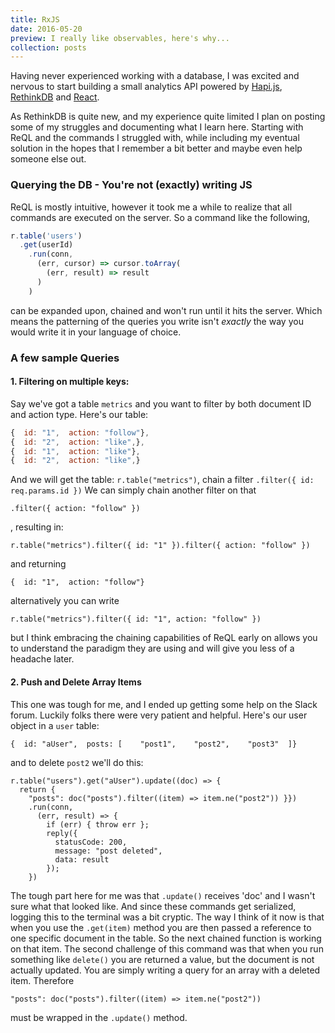 ```yaml
---
title: RxJS
date: 2016-05-20
preview: I really like observables, here's why...
collection: posts
---
```

Having never experienced working with a database, I was excited and nervous to start building a small analytics API powered by [Hapi.js](http://hapijs.com/), [RethinkDB](https://www.rethinkdb.com/) and [React](https://facebook.github.io/react/).

As RethinkDB is quite new, and my experience quite limited I plan on posting some of my struggles and documenting what I learn here. Starting with ReQL and the commands I struggled with, while including my eventual solution in the hopes that I remember a bit better and maybe even help someone else out.

### Querying the DB - You're not (exactly) writing JS
ReQL is mostly intuitive, however it took me a while to realize that all commands are executed on the server. So a command like the following,
```js
r.table('users')
  .get(userId)
    .run(conn,
      (err, cursor) => cursor.toArray(
        (err, result) => result
      )
    )
```
can be expanded upon, chained and won't run until it hits the server. Which means the patterning of the queries you write isn't *exactly* the way you would write it in your language of choice.
### A few sample Queries
#### 1. Filtering on multiple keys:
Say we've got a table `metrics` and you want to filter by both document ID and action type. Here's our table:
```js
{  id: "1",  action: "follow"},
{  id: "2",  action: "like",},
{  id: "1",  action: "like"},
{  id: "2",  action: "like",}
```
And we will get the table:
`r.table("metrics")`, chain a filter `.filter({ id: req.params.id })`
We can simply chain another filter on that
```
.filter({ action: "follow" })
```
, resulting in:
```
r.table("metrics").filter({ id: "1" }).filter({ action: "follow" })
```
and returning
```
{  id: "1",  action: "follow"}
```
alternatively you can write
```
r.table("metrics").filter({ id: "1", action: "follow" })
```
but I think embracing the chaining capabilities of ReQL early on allows you to understand the paradigm they are using and will give you less of a headache later.

#### 2. Push and Delete Array Items

This one was tough for me, and I ended up getting some help on the Slack forum. Luckily folks there were very patient and helpful. Here's our user object in a `user` table:
```
{  id: "aUser",  posts: [    "post1",    "post2",    "post3"  ]}
```
and to delete
`post2` we'll do this:
```
r.table("users").get("aUser").update((doc) => {   
  return {
    "posts": doc("posts").filter((item) => item.ne("post2")) }})
    .run(conn,
      (err, result) => {    
        if (err) { throw err };    
        reply({
          statusCode: 200,
          message: "post deleted",
          data: result    
        });
    })
```
The tough part here for me was that `.update()` receives 'doc' and I wasn't sure what that looked like. And since these commands get serialized, logging this to the terminal was a bit cryptic. The way I think of it now is that when you use the `.get(item)` method you are then passed a reference to one specific document in the table. So the next chained function is working on that item. The second challenge of this  command was that when you run something like `delete()` you are returned a value, but the document is not actually updated. You are simply writing a query for an array with a deleted item. Therefore
```
"posts": doc("posts").filter((item) => item.ne("post2"))
```
must be wrapped in the `.update()` method.
